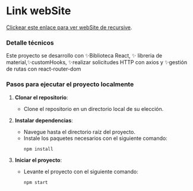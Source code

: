 # Link webSite

[Clickear este enlace para ver webSite de recursive](https://nalancay-recursive.netlify.app).

### Detalle técnicos

Este proyecto se desarrollo con ✨Biblioteca React, ✨ libreria de material,✨customHooks, ✨realizar solicitudes HTTP con axios y ✨gestión de rutas con react-router-dom

### Pasos para ejecutar el proyecto localmente

1. **Clonar el repositorio**:

   - Clone el repositorio en un directorio local de su elección.

2. **Instalar dependencias**:

   - Navegue hasta el directorio raíz del proyecto.
   - Instale los paquetes necesarios con el siguiente comando:
     ```bash
     npm install
     ```

3. **Iniciar el proyecto**:
   - Levante el proyecto con el siguiente comando:
     ```bash
     npm start
     ```
